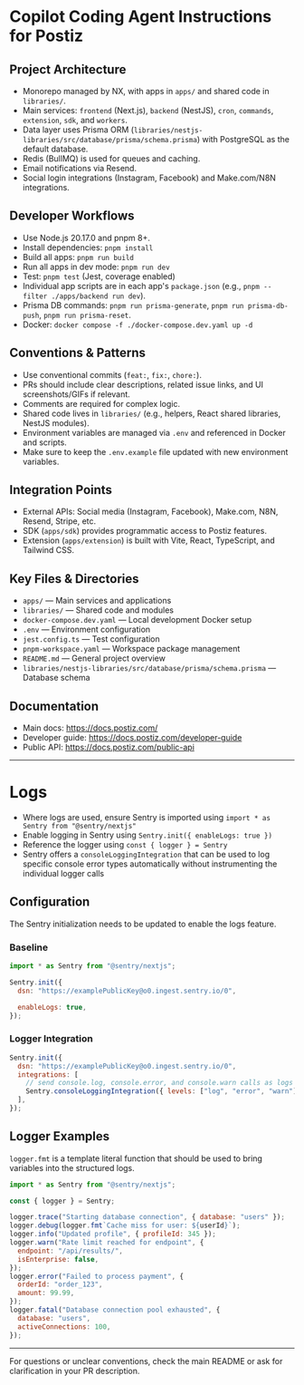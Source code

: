 
# Copilot Coding Agent Instructions for Postiz

## Project Architecture
- Monorepo managed by NX, with apps in `apps/` and shared code in `libraries/`.
- Main services: `frontend` (Next.js), `backend` (NestJS), `cron`, `commands`, `extension`, `sdk`, and `workers`.
- Data layer uses Prisma ORM (`libraries/nestjs-libraries/src/database/prisma/schema.prisma`) with PostgreSQL as the default database.
- Redis (BullMQ) is used for queues and caching.
- Email notifications via Resend.
- Social login integrations (Instagram, Facebook) and Make.com/N8N integrations.

## Developer Workflows
- Use Node.js 20.17.0 and pnpm 8+.
- Install dependencies: `pnpm install`
- Build all apps: `pnpm run build`
- Run all apps in dev mode: `pnpm run dev`
- Test: `pnpm test` (Jest, coverage enabled)
- Individual app scripts are in each app's `package.json` (e.g., `pnpm --filter ./apps/backend run dev`).
- Prisma DB commands: `pnpm run prisma-generate`, `pnpm run prisma-db-push`, `pnpm run prisma-reset`.
- Docker: `docker compose -f ./docker-compose.dev.yaml up -d`

## Conventions & Patterns
- Use conventional commits (`feat:`, `fix:`, `chore:`).
- PRs should include clear descriptions, related issue links, and UI screenshots/GIFs if relevant.
- Comments are required for complex logic.
- Shared code lives in `libraries/` (e.g., helpers, React shared libraries, NestJS modules).
- Environment variables are managed via `.env` and referenced in Docker and scripts.
- Make sure to keep the `.env.example` file updated with new environment variables.

## Integration Points
- External APIs: Social media (Instagram, Facebook), Make.com, N8N, Resend, Stripe, etc.
- SDK (`apps/sdk`) provides programmatic access to Postiz features.
- Extension (`apps/extension`) is built with Vite, React, TypeScript, and Tailwind CSS.

## Key Files & Directories
- `apps/` — Main services and applications
- `libraries/` — Shared code and modules
- `docker-compose.dev.yaml` — Local development Docker setup
- `.env` — Environment configuration
- `jest.config.ts` — Test configuration
- `pnpm-workspace.yaml` — Workspace package management
- `README.md` — General project overview
- `libraries/nestjs-libraries/src/database/prisma/schema.prisma` — Database schema

## Documentation
- Main docs: https://docs.postiz.com/
- Developer guide: https://docs.postiz.com/developer-guide
- Public API: https://docs.postiz.com/public-api

---

# Logs

- Where logs are used, ensure Sentry is imported using `import * as Sentry from "@sentry/nextjs"`
- Enable logging in Sentry using `Sentry.init({ enableLogs: true })`
- Reference the logger using `const { logger } = Sentry`
- Sentry offers a `consoleLoggingIntegration` that can be used to log specific console error types automatically without instrumenting the individual logger calls

## Configuration

The Sentry initialization needs to be updated to enable the logs feature.

### Baseline

```javascript
import * as Sentry from "@sentry/nextjs";

Sentry.init({
  dsn: "https://examplePublicKey@o0.ingest.sentry.io/0",

  enableLogs: true,
});
```

### Logger Integration

```javascript
Sentry.init({
  dsn: "https://examplePublicKey@o0.ingest.sentry.io/0",
  integrations: [
    // send console.log, console.error, and console.warn calls as logs to Sentry
    Sentry.consoleLoggingIntegration({ levels: ["log", "error", "warn"] }),
  ],
});
```

## Logger Examples

`logger.fmt` is a template literal function that should be used to bring variables into the structured logs.

```javascript
import * as Sentry from "@sentry/nextjs";

const { logger } = Sentry;

logger.trace("Starting database connection", { database: "users" });
logger.debug(logger.fmt`Cache miss for user: ${userId}`);
logger.info("Updated profile", { profileId: 345 });
logger.warn("Rate limit reached for endpoint", {
  endpoint: "/api/results/",
  isEnterprise: false,
});
logger.error("Failed to process payment", {
  orderId: "order_123",
  amount: 99.99,
});
logger.fatal("Database connection pool exhausted", {
  database: "users",
  activeConnections: 100,
});
```

---

For questions or unclear conventions, check the main README or ask for clarification in your PR description.

